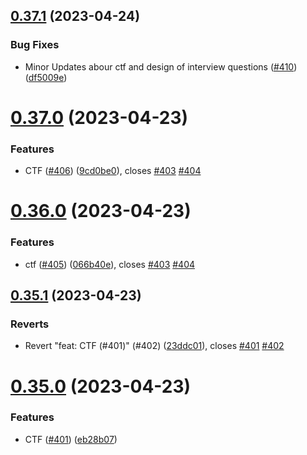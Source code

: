 ## [0.37.1](https://github.com/thecyberworld/thecyberhub.org/compare/v0.37.0...v0.37.1) (2023-04-24)


### Bug Fixes

* Minor Updates abour ctf and design of interview questions ([#410](https://github.com/thecyberworld/thecyberhub.org/issues/410)) ([df5009e](https://github.com/thecyberworld/thecyberhub.org/commit/df5009e536c434778a04fe92f92842cdfc57ecb2))



# [0.37.0](https://github.com/thecyberworld/thecyberhub.org/compare/v0.36.0...v0.37.0) (2023-04-23)


### Features

* CTF ([#406](https://github.com/thecyberworld/thecyberhub.org/issues/406)) ([9cd0be0](https://github.com/thecyberworld/thecyberhub.org/commit/9cd0be020787006028a722f56072210d77f09cb8)), closes [#403](https://github.com/thecyberworld/thecyberhub.org/issues/403) [#404](https://github.com/thecyberworld/thecyberhub.org/issues/404)



# [0.36.0](https://github.com/thecyberworld/thecyberhub.org/compare/v0.35.1...v0.36.0) (2023-04-23)


### Features

* ctf ([#405](https://github.com/thecyberworld/thecyberhub.org/issues/405)) ([066b40e](https://github.com/thecyberworld/thecyberhub.org/commit/066b40efc7ffc270eb3546667d9fe992bf9dbcc8)), closes [#403](https://github.com/thecyberworld/thecyberhub.org/issues/403) [#404](https://github.com/thecyberworld/thecyberhub.org/issues/404)



## [0.35.1](https://github.com/thecyberworld/thecyberhub.org/compare/v0.35.0...v0.35.1) (2023-04-23)


### Reverts

* Revert "feat: CTF (#401)" (#402) ([23ddc01](https://github.com/thecyberworld/thecyberhub.org/commit/23ddc01998b08b6b89f000734fb00bbe25509d2d)), closes [#401](https://github.com/thecyberworld/thecyberhub.org/issues/401) [#402](https://github.com/thecyberworld/thecyberhub.org/issues/402)



# [0.35.0](https://github.com/thecyberworld/thecyberhub.org/compare/v0.34.1...v0.35.0) (2023-04-23)


### Features

* CTF ([#401](https://github.com/thecyberworld/thecyberhub.org/issues/401)) ([eb28b07](https://github.com/thecyberworld/thecyberhub.org/commit/eb28b0700961546369ee1e4f01a2bfb007d8535a))



